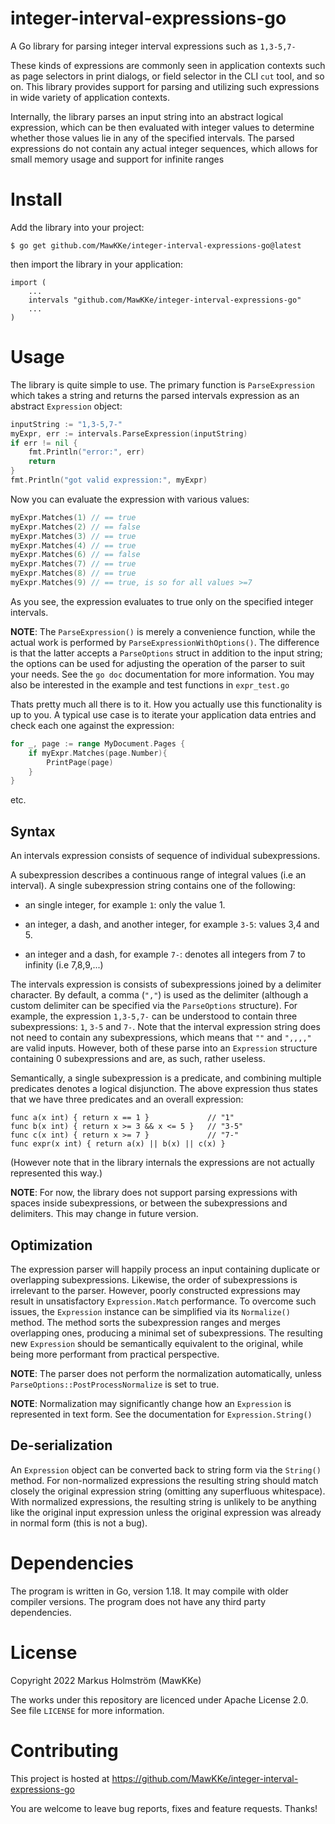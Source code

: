 # integer-interval-expressions-go
A Go library for parsing integer interval expressions such as `1,3-5,7-`

These kinds of expressions are commonly seen in application contexts such as page selectors
in print dialogs, or field selector in the CLI `cut` tool, and so on. This library
provides support for parsing and utilizing such expressions in wide variety of
application contexts.

Internally, the library parses an input string into an abstract logical expression,
which can be then evaluated with integer values to determine whether those
values lie in any of the specified intervals. The parsed expressions do not contain
any actual integer sequences, which allows for small memory usage and support for
infinite ranges

# Install

Add the library into your project:

    $ go get github.com/MawKKe/integer-interval-expressions-go@latest

then import the library in your application:

    import (
        ...
        intervals "github.com/MawKKe/integer-interval-expressions-go"
        ...
    )

# Usage

The library is quite simple to use. The primary function is `ParseExpression`
which takes a string and returns the parsed intervals expression as an abstract
`Expression` object:

```Go
inputString := "1,3-5,7-"
myExpr, err := intervals.ParseExpression(inputString)
if err != nil {
    fmt.Println("error:", err)
    return
}
fmt.Println("got valid expression:", myExpr)
```

Now you can evaluate the expression with various values:

```Go
myExpr.Matches(1) // == true
myExpr.Matches(2) // == false
myExpr.Matches(3) // == true
myExpr.Matches(4) // == true
myExpr.Matches(6) // == false
myExpr.Matches(7) // == true
myExpr.Matches(8) // == true
myExpr.Matches(9) // == true, is so for all values >=7
```
As you see, the expression evaluates to true only on the specified integer
intervals.

**NOTE**: The `ParseExpression()` is merely a convenience function, while the
actual work is performed by `ParseExpressionWithOptions()`. The difference is
that the latter accepts a `ParseOptions` struct in addition to the input
string; the options can be used for adjusting the operation of the parser to
suit your needs. See the `go doc` documentation for more information. You may
also be interested in the example and test functions in `expr_test.go`

Thats pretty much all there is to it. How you actually use this functionality
is up to you.  A typical use case is to iterate your application data entries
and check each one against the expression:

```Go
for _, page := range MyDocument.Pages {
    if myExpr.Matches(page.Number){
        PrintPage(page)
    }
}
```
etc.

## Syntax

An intervals expression consists of sequence of individual subexpressions.

A subexpression describes a continuous range of integral values (i.e an
interval).  A single subexpression string contains one of the following:

- an single integer, for example `1`: only the value 1.

- an integer, a dash, and another integer, for example `3-5`: values 3,4 and 5.

- an integer and a dash, for example `7-`: denotes all integers from 7 to
  infinity (i.e 7,8,9,...)

The intervals expression is consists of subexpressions joined by a delimiter
character.  By default, a comma (`","`) is used as the delimiter (although a
custom delimiter can be specified via the `ParseOptions` structure). For
example, the expression `1,3-5,7-` can be understood to contain three
subexpressions: `1`, `3-5` and `7-`.  Note that the interval expression
string does not need to contain any subexpressions, which means that `""` and
`",,,,"` are valid inputs. However, both of these parse into an `Expression`
structure containing 0 subexpressions and are, as such, rather useless.

Semantically, a single subexpression is a predicate, and combining multiple
predicates denotes a logical disjunction. The above expression thus states that
we have three predicates and an overall expression:

    func a(x int) { return x == 1 }             // "1"
    func b(x int) { return x >= 3 && x <= 5 }   // "3-5"
    func c(x int) { return x >= 7 }             // "7-"
    func expr(x int) { return a(x) || b(x) || c(x) }

(However note that in the library internals the expressions are not actually
represented this way.)

**NOTE**: For now, the library does not support parsing expressions with spaces
inside subexpressions, or between the subexpressions and delimiters. This may
change in future version.

## Optimization
The expression parser will happily process an input containing duplicate or
overlapping subexpressions. Likewise, the order of subexpressions is irrelevant
to the parser. However, poorly constructed expressions may result in
unsatisfactory `Expression.Match` performance. To overcome such issues, the
`Expression` instance can be simplified via its `Normalize()` method. The
method sorts the subexpression ranges and merges overlapping ones, producing a
minimal set of subexpressions. The resulting new `Expression` should be
semantically equivalent to the original, while being more performant from practical
perspective. 

**NOTE**: The parser does not perform the normalization automatically, unless
`ParseOptions::PostProcessNormalize` is set to true.

**NOTE**: Normalization may significantly change how an `Expression` is 
represented in text form. See the documentation for `Expression.String()`

## De-serialization
An `Expression` object can be converted back to string form via the `String()`
method.  For non-normalized expressions the resulting string should match
closely the original expression string (omitting any superfluous whitespace).
With normalized expressions, the resulting string is unlikely to be anything
like the original input expression unless the original expression was already
in normal form (this is not a bug).

# Dependencies

The program is written in Go, version 1.18. It may compile with older compiler
versions.  The program does not have any third party dependencies.

# License

Copyright 2022 Markus Holmström (MawKKe)

The works under this repository are licenced under Apache License 2.0.
See file `LICENSE` for more information.

# Contributing

This project is hosted at https://github.com/MawKKe/integer-interval-expressions-go

You are welcome to leave bug reports, fixes and feature requests. Thanks!

